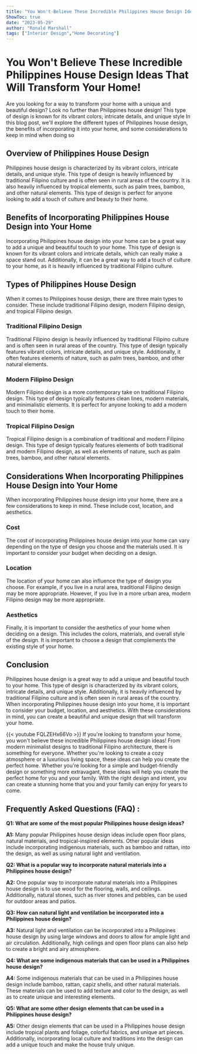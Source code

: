 ```yaml
---
title: "You Won't Believe These Incredible Philippines House Design Ideas That Will Transform Your Home!"
ShowToc: true 
date: "2023-05-29"
author: "Ronald Marshall" 
tags: ["Interior Design","Home Decorating"]
---
```

# You Won't Believe These Incredible Philippines House Design Ideas That Will Transform Your Home! 

Are you looking for a way to transform your home with a unique and beautiful design? Look no further than Philippines house design! This type of design is known for its vibrant colors, intricate details, and unique style In this blog post, we'll explore the different types of Philippines house design, the benefits of incorporating it into your home, and some considerations to keep in mind when doing so 

## Overview of Philippines House Design 

Philippines house design is characterized by its vibrant colors, intricate details, and unique style. This type of design is heavily influenced by traditional Filipino culture and is often seen in rural areas of the country. It is also heavily influenced by tropical elements, such as palm trees, bamboo, and other natural elements. This type of design is perfect for anyone looking to add a touch of culture and beauty to their home. 

## Benefits of Incorporating Philippines House Design into Your Home 

Incorporating Philippines house design into your home can be a great way to add a unique and beautiful touch to your home. This type of design is known for its vibrant colors and intricate details, which can really make a space stand out. Additionally, it can be a great way to add a touch of culture to your home, as it is heavily influenced by traditional Filipino culture. 

## Types of Philippines House Design 

When it comes to Philippines house design, there are three main types to consider. These include traditional Filipino design, modern Filipino design, and tropical Filipino design. 

### Traditional Filipino Design 

Traditional Filipino design is heavily influenced by traditional Filipino culture and is often seen in rural areas of the country. This type of design typically features vibrant colors, intricate details, and unique style. Additionally, it often features elements of nature, such as palm trees, bamboo, and other natural elements. 

### Modern Filipino Design 

Modern Filipino design is a more contemporary take on traditional Filipino design. This type of design typically features clean lines, modern materials, and minimalistic elements. It is perfect for anyone looking to add a modern touch to their home. 

### Tropical Filipino Design 

Tropical Filipino design is a combination of traditional and modern Filipino design. This type of design typically features elements of both traditional and modern Filipino design, as well as elements of nature, such as palm trees, bamboo, and other natural elements. 

## Considerations When Incorporating Philippines House Design into Your Home 

When incorporating Philippines house design into your home, there are a few considerations to keep in mind. These include cost, location, and aesthetics. 

### Cost 

The cost of incorporating Philippines house design into your home can vary depending on the type of design you choose and the materials used. It is important to consider your budget when deciding on a design. 

### Location 

The location of your home can also influence the type of design you choose. For example, if you live in a rural area, traditional Filipino design may be more appropriate. However, if you live in a more urban area, modern Filipino design may be more appropriate. 

### Aesthetics 

Finally, it is important to consider the aesthetics of your home when deciding on a design. This includes the colors, materials, and overall style of the design. It is important to choose a design that complements the existing style of your home. 

## Conclusion 

Philippines house design is a great way to add a unique and beautiful touch to your home. This type of design is characterized by its vibrant colors, intricate details, and unique style. Additionally, it is heavily influenced by traditional Filipino culture and is often seen in rural areas of the country. When incorporating Philippines house design into your home, it is important to consider your budget, location, and aesthetics. With these considerations in mind, you can create a beautiful and unique design that will transform your home.

{{< youtube FQLZEHx66Vo >}} 
If you're looking to transform your home, you won't believe these incredible Philippines house design ideas! From modern minimalist designs to traditional Filipino architecture, there is something for everyone. Whether you're looking to create a cozy atmosphere or a luxurious living space, these ideas can help you create the perfect home. Whether you're looking for a simple and budget-friendly design or something more extravagant, these ideas will help you create the perfect home for you and your family. With the right design and intent, you can create a stunning home that you and your family can enjoy for years to come.

## Frequently Asked Questions (FAQ) :
**Q1: What are some of the most popular Philippines house design ideas?**

**A1:** Many popular Philippines house design ideas include open floor plans, natural materials, and tropical-inspired elements. Other popular ideas include incorporating indigenous materials, such as bamboo and rattan, into the design, as well as using natural light and ventilation.

**Q2: What is a popular way to incorporate natural materials into a Philippines house design?**

**A2:** One popular way to incorporate natural materials into a Philippines house design is to use wood for the flooring, walls, and ceilings. Additionally, natural stones, such as river stones and pebbles, can be used for outdoor areas and patios.

**Q3: How can natural light and ventilation be incorporated into a Philippines house design?**

**A3:** Natural light and ventilation can be incorporated into a Philippines house design by using large windows and doors to allow for ample light and air circulation. Additionally, high ceilings and open floor plans can also help to create a bright and airy atmosphere.

**Q4: What are some indigenous materials that can be used in a Philippines house design?**

**A4:** Some indigenous materials that can be used in a Philippines house design include bamboo, rattan, capiz shells, and other natural materials. These materials can be used to add texture and color to the design, as well as to create unique and interesting elements.

**Q5: What are some other design elements that can be used in a Philippines house design?**

**A5:** Other design elements that can be used in a Philippines house design include tropical plants and foliage, colorful fabrics, and unique art pieces. Additionally, incorporating local culture and traditions into the design can add a unique touch and make the house truly unique.




